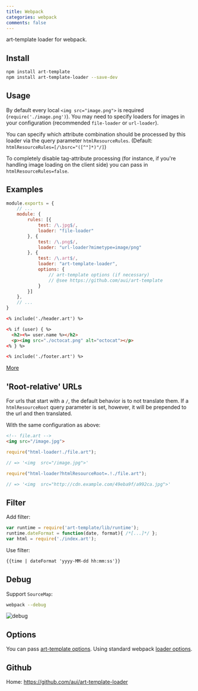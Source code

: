 ```yaml
---
title: Webpack
categories: webpack
comments: false
---
```


art-template loader for webpack.

## Install

```bash
npm install art-template
npm install art-template-loader --save-dev
```

## Usage

By default every local `<img src="image.png">` is required (`require('./image.png')`). You may need to specify loaders for images in your configuration (recommended `file-loader` or `url-loader`).

You can specify which attribute combination should be processed by this loader via the query parameter `htmlResourceRules`. (Default: `htmlResourceRules=[/\bsrc="([^"]*)"/]`)

To completely disable tag-attribute processing (for instance, if you're handling image loading on the client side) you can pass in `htmlResourceRules=false`.

## Examples

```js
module.exports = {
    // ...
    module: {
        rules: [{
            test: /\.jpg$/,
            loader: "file-loader"
        }, {
            test: /\.png$/,
            loader: "url-loader?mimetype=image/png"
        }, {
            test: /\.art$/,
            loader: "art-template-loader",
            options: {
                // art-template options (if necessary)
                // @see https://github.com/aui/art-template
            }
        }]
    },
    // ...
}
```

```html
<% include('./header.art') %>

<% if (user) { %>
  <h2><%= user.name %></h2>
  <p><img src="./octocat.png" alt="octocat"></p>
<% } %>

<% include('./footer.art') %>
```

[More](https://github.com/aui/art-template-loader/tree/master/example)

## 'Root-relative' URLs

For urls that start with a `/`, the default behavior is to not translate them.
If a `htmlResourceRoot` query parameter is set, however, it will be prepended to the url
and then translated.

With the same configuration as above:

``` html
<!-- file.art -->
<img src="/image.jpg">
```

```js
require("html-loader!./file.art");

// => '<img  src="/image.jpg">'
```

```js
require("html-loader?htmlResourceRoot=.!./file.art");

// => '<img  src="http://cdn.example.com/49eba9f/a992ca.jpg">'
```

## Filter

Add filter:

```js
var runtime = require('art-template/lib/runtime');
runtime.dateFormat = function(date, format){ /*[...]*/ };
var html = require('./index.art');
```

Use filter:

```html
{{time | dateFormat 'yyyy-MM-dd hh:mm:ss'}}
```

## Debug

Support `SourceMap`:

```bash
webpack --debug
```

![debug](https://cloud.githubusercontent.com/assets/1791748/25306107/55b2afba-27b9-11e7-903b-4700ac47a4d3.png)

## Options

You can pass [art-template options](../docs/options.html).
Using standard webpack [loader options](https://webpack.js.org/configuration/module/#useentry).

## Github

Home: <https://github.com/aui/art-template-loader>